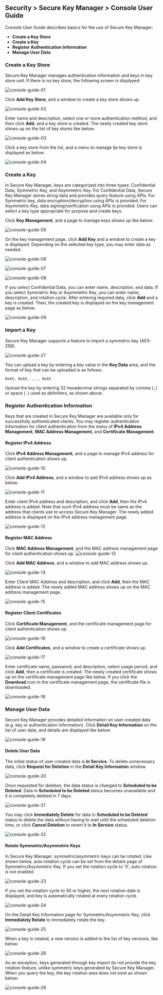 ## Security > Secure Key Manager > Console User Guide

Console User Guide describes basics for the use of Secure Key Manager:
- **Create a Key Store**
- **Create a Key**
- **Register Authentication Information**
- **Manage User Data**

### Create a Key Store
Secure Key Manager manages authentication information and keys in key store unit. If there is no key store, the following screen is displayed:

![console-guide-01](http://static.toastoven.net/prod_kms/2020-03-24/console-guide-01.png)

Click **Add Key Store**, and a window to create a key store shows up.

![console-guide-02](http://static.toastoven.net/prod_kms/2020-03-24/console-guide-02.png)

Enter name and description, select one or more authentication method, and then click **Add**, and a key store is created. The newly created key store shows up on the list of key stores like below:

![console-guide-03](http://static.toastoven.net/prod_kms/2020-03-24/console-guide-03.png)

Click a key store from the list, and a menu to manage tje key store is displayed as below:

![console-guide-04](http://static.toastoven.net/prod_kms/2020-03-24/console-guide-04.png)

### Create a Key
In Secure Key Manager, keys are categorized into three types: Confidential Data, Symmetric Key, and Asymmetric Key. For Confidential Data, Secure Key Manager stores string data and provides query feature using APIs. For Symmetric key, data encryption/decryption using APIs is provided. For Asymmetric Key, data signing/verification using APIs is provided. Users can select a key type appropriate for purpose and create keys.

Click **Key Management**, and a page to manage keys shows up like below:

![console-guide-05](http://static.toastoven.net/prod_kms/2020-03-24/console-guide-05.png)

On the key management page, click **Add Key** and a window to create a key is displayed. Depending on the selected key type, you may enter data as needed.

![console-guide-06](http://static.toastoven.net/prod_kms/2020-03-24/console-guide-06.png)


![console-guide-07](http://static.toastoven.net/prod_kms/2020-03-24/console-guide-07.png)


![console-guide-08](http://static.toastoven.net/prod_kms/2020-03-24/console-guide-08.png)


If you select Confidential Data, you can enter name, description, and data. If you select Symmetric Key or Asymmetric Key, you can enter name, description, and rotation cycle. After entering required data, click **Add** and a key is created. Then, the created key is displayed on the key management page as below:

![console-guide-09](http://static.toastoven.net/prod_kms/2020-03-24/console-guide-09.png)

### Import a Key
Secure Key Manager supports a feature to import a symmetric key (AES-256).

![console-guide-27](http://static.toastoven.net/prod_kms/2021-10-26/console-guide-01.png)

You can upload a key by entering a key value in the **Key Data** area, and the format of key that can be uploaded is as follows.

```
0xXX, 0xXX, ..., 0xXX
```

Upload the key by entering 32 hexadecimal strings separated by comma (`,`) or space (` `) used as delimiters, as shown above.

### Register Authentication Information
Keys that are created in Secure Key Manager are available only for successfully authenticated clients. You may register authentication information for client authentication from the menu of **IPv4 Address Management**, **MAC Address Management**, and **Certificate Management**.

#### Register IPv4 Address
Click **IPv4 Address Management**, and a page to manage IPv4 address for client authentication shows up.

![console-guide-10](http://static.toastoven.net/prod_kms/2020-03-24/console-guide-10.png)

Click **Add IPv4 Address**, and a window to add IPv4 address shows up as below:

![console-guide-11](http://static.toastoven.net/prod_kms/2020-03-24/console-guide-11.png)

Enter client IPv4 address and description, and click **Add**, then the IPv4 address is added. Note that such IPv4 address must be same as the address that clients use to access Secure Key Manager. The newly added address is displayed on the IPv4 address management page.

![console-guide-12](http://static.toastoven.net/prod_kms/2020-03-24/console-guide-12.png)

#### Register MAC Address
Click **MAC Address Management**, and the MAC address management page for client authentication shows up.
![console-guide-13](http://static.toastoven.net/prod_kms/2020-03-24/console-guide-13.png)

Click **Add MAC Address**, and a window to add MAC address shows up.

![console-guide-14](http://static.toastoven.net/prod_kms/2020-03-24/console-guide-14.png)

Enter Client MAC Address and description, and click **Add**, then the MAC address is added. The newly added MAC address shows up on the MAC address management page.

![console-guide-15](http://static.toastoven.net/prod_kms/2020-03-24/console-guide-15.png)

#### Register Client Certificates
Click **Certificate Management**, and the certificate management page for client authentication shows up.

![console-guide-16](http://static.toastoven.net/prod_kms/2020-03-24/console-guide-16.png)

Click **Add Certificates**, and a window to create a certificate shows up.

![console-guide-17](http://static.toastoven.net/prod_kms/2020-03-24/console-guide-17.png)

Enter certificate name, password, and description, select usage period, and click **Add**, then a certificate is created. The newly created certificate shows up on the certificate management page like below. If you click the **Download** icon in the certificate management page, the certificate file is downloaded.

![console-guide-18](http://static.toastoven.net/prod_kms/2020-03-24/console-guide-18.png)

### Manage User Data
Secure Key Manager provides detailed information on user-created data (e.g. key or authentication information). Click **Detail Key Information** on the list of user data, and details are displayed like below:

![console-guide-19](http://static.toastoven.net/prod_kms/2020-03-24/console-guide-19.png)

#### Delete User Data

The initial status of user-created data is **In Service**. To delete unnecessary data, click **Request for Deletion** in the **Detail Key Information** window.

![console-guide-20](http://static.toastoven.net/prod_kms/2020-03-24/console-guide-20.png)

Once requested for deletion, the data status is changed to **Scheduled to be Deleted**. Data in **Scheduled to be Deleted** status becomes unavailable and it is completely deleted in 7 days.

![console-guide-21](http://static.toastoven.net/prod_kms/2020-03-24/console-guide-21.png)

You may click **Immediately Delete** for data in **Scheduled to be Deleted** status to delete the data without having to wait until the scheduled deletion time, or click **Cancel Deletion** to revert it to **In Service** status.

![console-guide-22](http://static.toastoven.net/prod_kms/2020-03-24/console-guide-22.png)

#### Rotate Symmetric/Asymmetric Keys

In Secure Key Manager, symmetric/asymmetric keys can be rotated. Like shown below, auto rotation cycle can be set from the details page of Symmetric/Asymmetric Key. If you set the rotation cycle to '0', auto rotation is not enabled.

![console-guide-23](http://static.toastoven.net/prod_kms/2020-03-24/console-guide-23.png)

If you set the rotation cycle to 30 or higher, the next rotation date is displayed, and key is automatically rotated at every rotation cycle.

![console-guide-24](http://static.toastoven.net/prod_kms/2020-03-24/console-guide-24.png)

On the Detail Key Information page for Symmetric/Asymmetric Key, click **Immediately Rotate** to immediately rotate the key.

![console-guide-25](http://static.toastoven.net/prod_kms/2020-03-24/console-guide-25.png)

When a key is rotated, a new version is added to the list of key versions, like below:

![console-guide-26](http://static.toastoven.net/prod_kms/2020-03-24/console-guide-26.png)

As an exception, keys generated through key import do not provide the key rotation feature, unlike symmetric keys generated by Secure Key Manager. When you query the key, the key rotation area does not exist as shown below:

![console-guide-28](http://static.toastoven.net/prod_kms/2021-10-26/console-guide-02.png)
